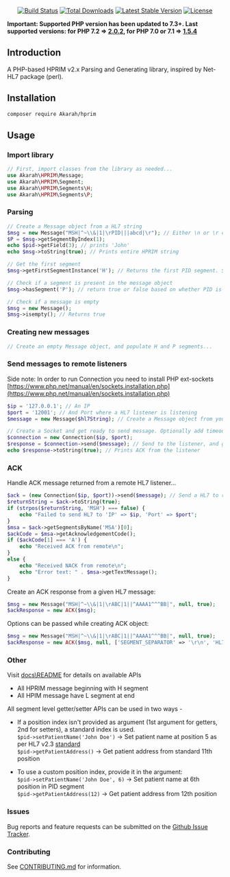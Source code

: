 <p align="center">
<a href="https://travis-ci.org/senaranya/HL7"><img src="https://travis-ci.org/senaranya/HL7.svg?branch=master" alt="Build Status"></a>
<a href="https://packagist.org/packages/Akarah/hl7"><img src="https://poser.pugx.org/Akarah/hl7/downloads" alt="Total Downloads"></a>
<a href="https://packagist.org/packages/Akarah/hl7"><img src="https://poser.pugx.org/Akarah/hl7/v/stable" alt="Latest Stable Version"></a>
<a href="https://packagist.org/packages/Akarah/hl7"><img src="https://poser.pugx.org/Akarah/hl7/license" alt="License"></a>
</p>

**Important: Supported PHP version has been updated to 7.3+. Last supported versions: for PHP 7.2 => [2.0.2](https://github.com/senaranya/HL7/tree/2.0.2), for PHP 7.0 or 7.1 => [1.5.4](https://github.com/senaranya/HL7/tree/1.5.4)**

## Introduction

A PHP-based HPRIM v2.x Parsing and Generating library, inspired by Net-HL7 package (perl).

## Installation

```bash
composer require Akarah/hprim
```

## Usage
### Import library
```php
// First, import classes from the library as needed...
use Akarah\HPRIM\Message;
use Akarah\HPRIM\Segment;
use Akarah\HPRIM\Segments\H;
use Akarah\HPRIM\Segments\P;
```

### Parsing
```php
// Create a Message object from a HL7 string
$msg = new Message("MSH|^~\\&|1|\rPID|||abcd|\r"); // Either \n or \r can be used as segment endings
$P = $msg->getSegmentByIndex(1);
echo $pid->getField(3); // prints 'John'
echo $msg->toString(true); // Prints entire HPRIM string

// Get the first segment
$msg->getFirstSegmentInstance('H'); // Returns the first PID segment. Same as $msg->getSegmentsByName('PID')[0];

// Check if a segment is present in the message object
$msg->hasSegment('P'); // return true or false based on whether PID is present in the $msg object

// Check if a message is empty
$msg = new Message();
$msg->isempty(); // Returns true
```

### Creating new messages
```php
// Create an empty Message object, and populate H and P segments... 
```

### Send messages to remote listeners

Side note: In order to run Connection you need to install PHP ext-sockets [https://www.php.net/manual/en/sockets.installation.php](https://www.php.net/manual/en/sockets.installation.php)

```php
$ip = '127.0.0.1'; // An IP
$port = '12001'; // And Port where a HL7 listener is listening
$message = new Message($hl7String); // Create a Message object from your HL7 string

// Create a Socket and get ready to send message. Optionally add timeout in seconds as 3rd argument (default: 10 sec)
$connection = new Connection($ip, $port);
$response = $connection->send($message); // Send to the listener, and get a response back
echo $response->toString(true); // Prints ACK from the listener
```
### ACK
Handle ACK message returned from a remote HL7 listener... 
```php
$ack = (new Connection($ip, $port))->send($message); // Send a HL7 to remote listener
$returnString = $ack->toString(true);
if (strpos($returnString, 'MSH') === false) {
    echo "Failed to send HL7 to 'IP' => $ip, 'Port' => $port";
}
$msa = $ack->getSegmentsByName('MSA')[0];
$ackCode = $msa->getAcknowledgementCode();
if ($ackCode[1] === 'A') {
    echo "Received ACK from remote\n";
}
else {
    echo "Received NACK from remote\n";
    echo "Error text: " . $msa->getTextMessage();
}
```
Create an ACK response from a given HL7 message:
```php
$msg = new Message("MSH|^~\\&|1|\rABC|1||^AAAA1^^^BB|", null, true);
$ackResponse = new ACK($msg);
```
Options can be passed while creating ACK object:
```php
$msg = new Message("MSH|^~\\&|1|\rABC|1||^AAAA1^^^BB|", null, true);
$ackResponse = new ACK($msg, null, ['SEGMENT_SEPARATOR' => '\r\n', 'HL7_VERSION' => '2.5']);
```

### Other 

Visit [docs\README](docs/README.md) for details on available APIs

- All HPRIM message beginning with H segment
- All HPIM message have L segment at end


All segment level getter/setter APIs can be used in two ways - 
* If a position index isn't provided as argument (1st argument for getters, 2nd for setters), a standard index is used.  
`$pid->setPatientName('John Doe')` -> Set patient name at position 5 as per HL7 v2.3 [standard](https://corepointhealth.com/resource-center/hl7-resources/hl7-pid-segment)  
`$pid->getPatientAddress()` -> Get patient address from standard 11th position


* To use a custom position index, provide it in the argument:  
`$pid->setPatientName('John Doe', 6)` -> Set patient name at 6th position in PID segment  
`$pid->getPatientAddress(12)` -> Get patient address from 12th position  

### Issues
Bug reports and feature requests can be submitted on the [Github Issue Tracker](https://github.com/senaranya/HL7/issues).

### Contributing
See [CONTRIBUTING.md](CONTRIBUTING.md) for information.
